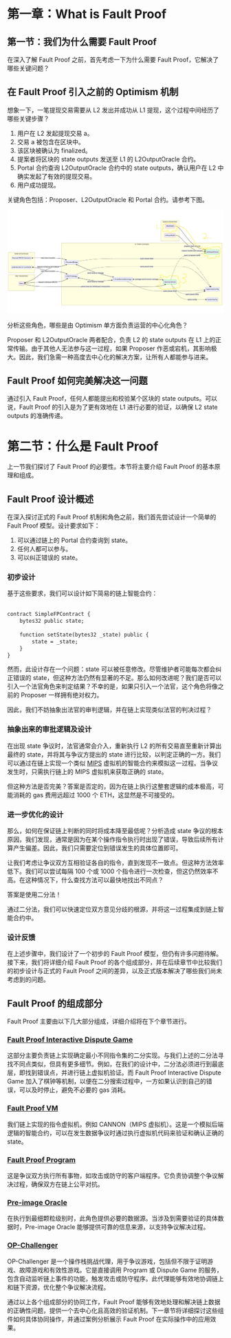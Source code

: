 # 第一章：What is Fault Proof

## 第一节：我们为什么需要 Fault Proof

在深入了解 Fault Proof 之前，首先考虑一下为什么需要 Fault Proof，它解决了哪些关键问题？

## 在 Fault Proof 引入之前的 Optimism 机制

想象一下，一笔提现交易需要从 L2 发出并成功从 L1 提现，这个过程中间经历了哪些关键步骤？

1. 用户在 L2 发起提现交易 a。
2. 交易 a 被包含在区块中。
3. 该区块被确认为 finalized。
4. 提案者将区块的 state outputs 发送至 L1 的 L2OutputOracle 合约。
5. Portal 合约查询 L2OutputOracle 合约中的 state outputs，确认用户在 L2 中确实发起了有效的提现交易。
6. 用户成功提现。

关键角色包括：Proposer、L2OutputOracle 和 Portal 合约。请参考下图。

![image](./resources/withdrawBefore.png)


分析这些角色，哪些是由 Optimism 单方面负责运营的中心化角色？

Proposer 和 L2OutputOracle 两者配合，负责 L2 的 state outputs 在 L1 上的正常传输。由于其他人无法参与这一过程，如果 Proposer 作恶或宕机，其影响极大。因此，我们急需一种高度去中心化的解决方案，让所有人都能参与进来。

## Fault Proof 如何完美解决这一问题

通过引入 Fault Proof，任何人都能提出和校验某个区块的 state outputs。可以说，Fault Proof 的引入是为了更有效地在 L1 进行必要的验证，以确保 L2 state outputs 的准确传递。

# 第二节：什么是 Fault Proof

上一节我们探讨了 Fault Proof 的必要性。本节将主要介绍 Fault Proof 的基本原理和组成。

## Fault Proof 设计概述

在深入探讨正式的 Fault Proof 机制和角色之前，我们首先尝试设计一个简单的 Fault Proof 模型。设计要求如下：
1. 可以通过链上的 Portal 合约查询到 state。
2. 任何人都可以参与。
3. 可以纠正错误的 state。

### 初步设计

基于这些要求，我们可以设计如下简易的链上智能合约：

```solidity

contract SimpleFPContract {
    bytes32 public state;

    function setState(bytes32 _state) public {
        state = _state;
    }
}

```

然而，此设计存在一个问题：state 可以被任意修改。尽管维护者可能每次都会纠正错误的 state，但这种方法仍然有显著的不足。那么如何改进呢？我们是否可以引入一个法官角色来判定结果？不幸的是，如果只引入一个法官，这个角色将像之前的 Proposer 一样拥有绝对权力。

因此，我们不妨抽象出法官的审判逻辑，并在链上实现类似法官的判决过程？

### 抽象出来的审批逻辑及设计

在出现 state 争议时，法官通常会介入，重新执行 L2 的所有交易直至重新计算出最终的 state，并将其与争议方提出的 state 进行比较，以判定正确的一方。我们可以通过在链上实现一个类似 [MIPS](https://www.linux-mips.org/wiki/Syscall) 虚拟机的智能合约来模拟这一过程。当争议发生时，只需执行链上的 MIPS 虚拟机来获取正确的 state。

但这种方法是否完美？答案是否定的，因为在链上执行这整套逻辑的成本极高，可能消耗的 gas 费用远超过 1000 个 ETH，这显然是不可接受的。

### 进一步优化的设计

那么，如何在保证链上判断的同时将成本降至最低呢？分析造成 state 争议的根本原因，我们发现，通常是因为在某个操作指令执行时出现了错误，导致后续所有计算产生偏差。因此，我们只需要定位到错误发生的具体位置即可。

让我们考虑让争议双方互相验证各自的指令，直到发现不一致点。但这种方法效率低下。我们可以尝试每隔 100 个或 1000 个指令进行一次检查，但这仍然效率不高。在这种情况下，什么查找方法可以最快地找出不同点？

答案是使用二分法！

通过二分法，我们可以快速定位双方意见分歧的根源，并将这一过程集成到链上智能合约中。

### 设计反馈

在上述步骤中，我们设计了一个初步的 Fault Proof 模型，但仍有许多问题待解。接下来，我们将详细介绍 Fault Proof 的各个组成部分，并在后续章节中比较我们的初步设计与正式的 Fault Proof 之间的差异，以及正式版本解决了哪些我们尚未考虑到的问题。

## Fault Proof 的组成部分

Fault Proof 主要由以下几大部分组成，详细介绍将在下个章节进行。

### [Fault Proof Interactive Dispute Game](https://github.com/ethereum-optimism/specs/blob/main/specs/fault-proof/index.md#fault-proof-interactive-dispute-game)
这部分主要负责链上实现确定最小不同指令集的二分实现。与我们上述的二分法寻找不同点类似，但具有更多细节。例如，在我们的设计中，二分法必须进行到最底层，即找到错误点，并进行链上虚拟机验证。而 Fault Proof Interactive Dispute Game 加入了棋钟等机制，以便在二分搜索过程中，一方如果认识到自己的错误，可以及时停止，避免不必要的 gas 消耗。

### [Fault Proof VM](https://github.com/ethereum-optimism/specs/blob/main/specs/fault-proof/index.md#fault-proof-vm)
我们链上实现的指令虚拟机，例如 CANNON（MIPS 虚拟机）。这是一个模拟后端逻辑的智能合约，可以在发生数据争议时通过执行虚拟机代码来验证和确认正确的 state。

### [Fault Proof Program](https://github.com/ethereum-optimism/specs/blob/main/specs/fault-proof/index.md#fault-proof-program)
这是争议双方执行所有事物，如攻击或防守的客户端程序。它负责协调整个争议解决过程，确保双方在链上公平对抗。

### [Pre-image Oracle](https://github.com/ethereum-optimism/specs/blob/main/specs/fault-proof/index.md#fault-proof-interactive-dispute-game)
在执行到最细颗粒级别时，此角色提供必要的数据源。当涉及到需要验证的具体数据时，Pre-image Oracle 能够提供可靠的信息来源，以支持争议解决过程。

### [OP-Challenger](https://github.com/ethereum-optimism/optimism/blob/develop/op-challenger/README.md)
OP-Challenger 是一个操作栈挑战代理，用于争议游戏，包括但不限于证明游戏、故障游戏和有效性游戏。它是直接调用 Program 或 Dispute Game 的服务，包含自动监听链上事件的功能，触发攻击或防守程序。此代理能够有效地协调链上和链下资源，优化整个争议解决流程。

通过以上各个组成部分的协同工作，Fault Proof 能够有效地处理和解决链上数据的正确性问题，提供一个去中心化且高效的验证机制。下一章节将详细探讨这些组件如何具体协同操作，并通过案例分析展示 Fault Proof 在实际操作中的应用效果。